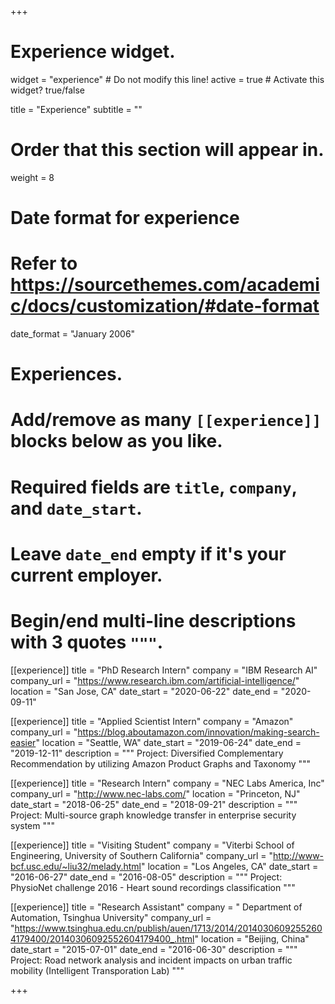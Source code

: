 +++
# Experience widget.
widget = "experience"  # Do not modify this line!
active = true  # Activate this widget? true/false

title = "Experience"
subtitle = ""

# Order that this section will appear in.
weight = 8

# Date format for experience
#   Refer to https://sourcethemes.com/academic/docs/customization/#date-format
date_format = "January 2006"

# Experiences.
#   Add/remove as many `[[experience]]` blocks below as you like.
#   Required fields are `title`, `company`, and `date_start`.
#   Leave `date_end` empty if it's your current employer.
#   Begin/end multi-line descriptions with 3 quotes `"""`.

[[experience]]
  title = "PhD Research Intern"
  company = "IBM Research AI"
  company_url = "https://www.research.ibm.com/artificial-intelligence/"
  location = "San Jose, CA"
  date_start = "2020-06-22"
  date_end = "2020-09-11"

[[experience]]
  title = "Applied Scientist Intern"
  company = "Amazon"
  company_url = "https://blog.aboutamazon.com/innovation/making-search-easier"
  location = "Seattle, WA"
  date_start = "2019-06-24"
  date_end = "2019-12-11"
  description = """
  Project: Diversified Complementary Recommendation by utilizing Amazon Product Graphs and Taxonomy
  """

[[experience]]
  title = "Research Intern"
  company = "NEC Labs America, Inc"
  company_url = "http://www.nec-labs.com/"
  location = "Princeton, NJ"
  date_start = "2018-06-25"
  date_end = "2018-09-21"
  description = """
  Project: Multi-source graph knowledge transfer in enterprise security system
  """

[[experience]]
  title = "Visiting Student"
  company = "Viterbi School of Engineering, University of Southern California"
  company_url = "http://www-bcf.usc.edu/~liu32/melady.html"
  location = "Los Angeles, CA"
  date_start = "2016-06-27"
  date_end = "2016-08-05"
  description = """
  Project: PhysioNet challenge 2016 - Heart sound recordings classification
  """

[[experience]]
  title = "Research Assistant"
  company = " Department of Automation, Tsinghua University"
  company_url = "https://www.tsinghua.edu.cn/publish/auen/1713/2014/20140306092552604179400/20140306092552604179400_.html"
  location = "Beijing, China"
  date_start = "2015-07-01"
  date_end = "2016-06-30"
  description = """
  Project: Road network analysis and incident impacts on urban traffic mobility (Intelligent Transporation Lab)
  """

+++